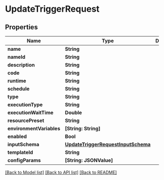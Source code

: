 # UpdateTriggerRequest

## Properties
Name | Type | Description | Notes
------------ | ------------- | ------------- | -------------
**name** | **String** |  | [optional] 
**nameId** | **String** |  | [optional] 
**description** | **String** |  | [optional] 
**code** | **String** |  | [optional] 
**runtime** | **String** |  | [optional] 
**schedule** | **String** |  | [optional] 
**type** | **String** |  | [optional] 
**executionType** | **String** |  | [optional] 
**executionWaitTime** | **Double** |  | [optional] 
**resourcePreset** | **String** |  | [optional] 
**environmentVariables** | **[String: String]** |  | [optional] 
**enabled** | **Bool** |  | [optional] 
**inputSchema** | [**UpdateTriggerRequestInputSchema**](UpdateTriggerRequestInputSchema.md) |  | [optional] 
**templateId** | **String** |  | [optional] 
**configParams** | **[String: JSONValue]** |  | [optional] 

[[Back to Model list]](../README.md#documentation-for-models) [[Back to API list]](../README.md#documentation-for-api-endpoints) [[Back to README]](../README.md)


